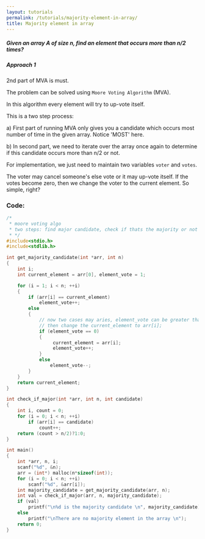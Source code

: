 ```yaml
---
layout: tutorials
permalink: /tutorials/majority-element-in-array/
title: Majority element in array
---
```


<div class="note info">
  <h5>Given an array A of size n, find an element that occurs more than n/2 times?</h5>
  <p></p>
</div>


<div class="note unreleased">
  <h5>Approach 1</h5>
  <p>
    2nd part of MVA is must.
  </p>
</div>

The problem can be solved using `Moore Voting Algorithm` (MVA).

In this algorithm every element will try to up-vote itself.

This is a two step process: 

a) First part of running MVA only gives you a candidate which occurs most number of time in the given array. Notice 'MOST' here.

b) In second part, we need to iterate over the array once again to determine if this candidate occurs more than n/2 or not.

For implementation, we just need to maintain two variables `voter` and `votes`.

The voter may cancel someone's else vote or it may up-vote itself. If the votes become zero, then we change the voter to the current element. So simple, right?

### Code:


```c
/*
 * moore voting algo
 * two steps: find major candidate, check if thats the majority or not
 * */
#include<stdio.h>
#include<stdlib.h>

int get_majority_candidate(int *arr, int n)
{
    int i;
    int current_element = arr[0], element_vote = 1;

    for (i = 1; i < n; ++i)
    {
        if (arr[i] == current_element)
            element_vote++;
        else
        {
            // now two cases may aries, element_vote can be greater than 0 or can be 0; if it is 0
            // then change the current_element to arr[i];
            if (element_vote == 0)
            {
                 current_element = arr[i];
                 element_vote++;
            }
            else
                element_vote--;
        }
    }
    return current_element;
}

int check_if_major(int *arr, int n, int candidate)
{
    int i, count = 0;
    for (i = 0; i < n; ++i)
        if (arr[i] == candidate)
            count++;
    return (count > n/2)?1:0;
}

int main()
{
    int *arr, n, i;
    scanf("%d", &n);
    arr = (int*) malloc(n*sizeof(int));
    for (i = 0; i < n; ++i)
        scanf("%d", &arr[i]);
    int majority_candidate = get_majority_candidate(arr, n);
    int val = check_if_major(arr, n, majority_candidate);
    if (val)
        printf("\n%d is the majority candidate \n", majority_candidate);
    else
        printf("\nThere are no majority element in the array \n");
    return 0;
}
```
